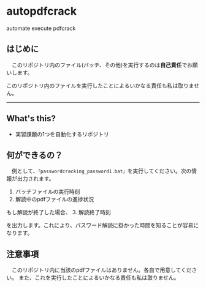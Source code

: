 # autopdfcrack
automate execute pdfcrack

## はじめに

　このリポジトリ内のファイル(バッチ、その他)を実行するのは<strong>自己責任</strong>でお願いします。
 
このリポジトリ内のファイルを実行したことによるいかなる責任も私は取りません。

---

## What's this?
- 実習課題の1つを自動化するリポジトリ

## 何ができるの？

　例として、`「passwordcracking_password1.bat」`を実行してください。次の情報が出力されます。
 1. バッチファイルの実行時刻
 2. 解読中のpdfファイルの進捗状況
 
 もし解読が終了した場合、
 3. 解読終了時刻
 
 を出力します。これにより、パスワード解読に掛かった時間を知ることが容易になります。

## 注意事項
　このリポジトリ内に当該のpdfファイルはありません。各自で用意してください。
 また、これを実行したことによるいかなる責任も私は取りません。
